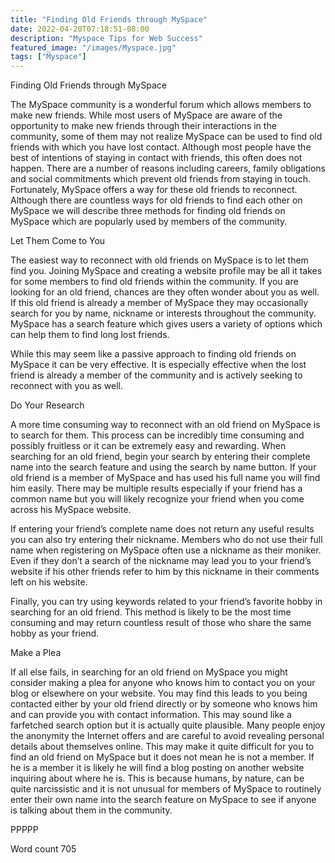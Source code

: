 ```yaml
---
title: "Finding Old Friends through MySpace"
date: 2022-04-20T07:18:51-08:00
description: "Myspace Tips for Web Success"
featured_image: "/images/Myspace.jpg"
tags: ["Myspace"]
---
```


Finding Old Friends through MySpace

The MySpace community is a wonderful forum which allows members to make new friends. While most users of MySpace are aware of the opportunity to make new friends through their interactions in the community, some of them may not realize MySpace can be used to find old friends with which you have lost contact. Although most people have the best of intentions of staying in contact with friends, this often does not happen. There are a number of reasons including careers, family obligations and social commitments which prevent old friends from staying in touch. Fortunately, MySpace offers a way for these old friends to reconnect. Although there are countless ways for old friends to find each other on MySpace we will describe three methods for finding old friends on MySpace which are popularly used by members of the community. 

Let Them Come to You

The easiest way to reconnect with old friends on MySpace is to let them find you. Joining MySpace and creating a website profile may be all it takes for some members to find old friends within the community. If you are looking for an old friend, chances are they often wonder about you as well. If this old friend is already a member of MySpace they may occasionally search for you by name, nickname or interests throughout the community. MySpace has a search feature which gives users a variety of options which can help them to find long lost friends. 

While this may seem like a passive approach to finding old friends on MySpace it can be very effective. It is especially effective when the lost friend is already a member of the community and is actively seeking to reconnect with you as well. 

Do Your Research

A more time consuming way to reconnect with an old friend on MySpace is to search for them. This process can be incredibly time consuming and possibly fruitless or it can be extremely easy and rewarding. When searching for an old friend, begin your search by entering their complete name into the search feature and using the search by name button. If your old friend is a member of MySpace and has used his full name you will find him easily. There may be multiple results especially if your friend has a common name but you will likely recognize your friend when you come across his MySpace website. 

If entering your friend’s complete name does not return any useful results you can also try entering their nickname. Members who do not use their full name when registering on MySpace often use a nickname as their moniker. Even if they don’t a search of the nickname may lead you to your friend’s website if his other friends refer to him by this nickname in their comments left on his website. 

Finally, you can try using keywords related to your friend’s favorite hobby in searching for an old friend. This method is likely to be the most time consuming and may return countless result of those who share the same hobby as your friend. 

Make a Plea

If all else fails, in searching for an old friend on MySpace you might consider making a plea for anyone who knows him to contact you on your blog or elsewhere on your website. You may find this leads to you being contacted either by your old friend directly or by someone who knows him and can provide you with contact information. This may sound like a farfetched search option but it is actually quite plausible. Many people enjoy the anonymity the Internet offers and are careful to avoid revealing personal details about themselves online. This may make it quite difficult for you to find an old friend on MySpace but it does not mean he is not a member. If he is a member it is likely he will find a blog posting on another website inquiring about where he is. This is because humans, by nature, can be quite narcissistic and it is not unusual for members of MySpace to routinely enter their own name into the search feature on MySpace to see if anyone is talking about them in the community. 

PPPPP

Word count 705


